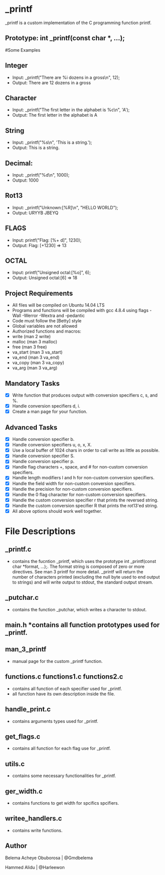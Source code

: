 # _printf
_printf is a custom implementation of the C programming function printf.

## Prototype: int _printf(const char *, ...);

#Some Examples
## Integer

- Input: _printf("There are %i dozens in a gross\n", 12);
- Output: There are 12 dozens in a gross
## Character

- Input: _printf("The first letter in the alphabet is %c\n", 'A');
- Output: The first letter in the alphabet is A
## String

- Input: _printf("%s\n", 'This is a string.');
- Output: This is a string.
## Decimal:

- Input: _printf("%d\n", 1000);
- Output: 1000
## Rot13

- Input: _printf("Unknown:[%R]\n", "HELLO WORLD");
- Output: URYYB JBEYQ
## FLAGS

- Input: printf("Flag: [%+ d]", 1230);
- Output: Flag: [+1230] => 13
## OCTAL

- Input: printf("Unsigned octal:[%o]", 6);
- Output: Unsigned octal:[6] => 18
## Project Requirements
- All files will be compiled on Ubuntu 14.04 LTS
- Programs and functions will be compiled with gcc 4.8.4 using flags -Wall -Werror -Wextra and -pedantic
- Code must follow the [Betty] style
- Global variables are not allowed
- Authorized functions and macros:
 - write (man 2 write)
 - malloc (man 3 malloc)
 - free (man 3 free)
 - va_start (man 3 va_start)
 - va_end (man 3 va_end)
 - va_copy (man 3 va_copy)
 - va_arg (man 3 va_arg)
## Mandatory Tasks
- [x] Write function that produces output with conversion specifiers c, s, and %.
- [x] Handle conversion specifiers d, i.
- [x] Create a man page for your function.
## Advanced Tasks
- [x] Handle conversion specifier b.
- [x] Handle conversion specifiers u, o, x, X.
- [x] Use a local buffer of 1024 chars in order to call write as little as possible.
- [x] Handle conversion specifier S.
- [x] Handle conversion specifier p.
- [x] Handle flag characters +, space, and # for non-custom conversion specifiers.
- [x] Handle length modifiers l and h for non-custom conversion specifiers.
- [x] Handle the field width for non-custom conversion specifiers.
- [x] Handle the precision for non-custom conversion specifiers.
- [x] Handle the 0 flag character for non-custom conversion specifiers.
- [x] Handle the custom conversion specifier r that prints the reversed string.
- [x] Handle the custom conversion specifier R that prints the rot13'ed string.
- [x] All above options should work well together.
# File Descriptions
## _printf.c

- contains the fucntion _printf, which uses the prototype int _printf(const char *format, ...);. The format string is composed of zero or more directives. See man 3 printf for more detail. _printf will return the number of characters printed (excluding the null byte used to end output to strings) and will write output to stdout, the standard output stream.
## _putchar.c

- contains the function _putchar, which writes a character to stdout.
## main.h *contains all function prototypes used for _printf.

## man_3_printf

- manual page for the custom _printf function.
## functions.c functions1.c functions2.c

- contains all function of each specifier used for _printf.
- all function have its own description inside the file.
## handle_print.c

- contains arguments types used for _printf.
## get_flags.c

- contains all function for each flag use for _printf.
## utils.c

- contains some necessary functionalities for _printf.
## ger_width.c

- contains functions to get width for spcifics spcifiers.
## writee_handlers.c

- contains write functions.
## Author
Belema Acheye Obuborosa | @Gmdbelema

Hammed Alidu | @Harleewon
